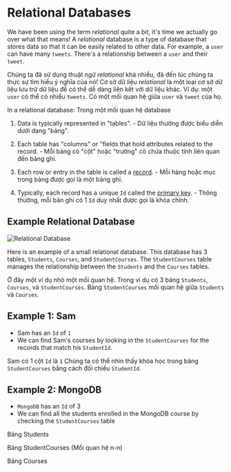 # Relational Databases

We have been using the term *relational* quite a bit, it's time we actually go over what that means! A *relational* database is a type of database that stores data so that it can be easily related to other data. For example, a `user` can have many `tweets`. There's a relationship between a `user` and their `tweet`.

Chúng ta đã sử dụng thuật ngữ *relational* khá nhiều, đã đến lúc chúng ta thực sự tìm hiểu ý nghĩa của nó! Cơ sở dữ liệu *relational* là một loại cơ sở dữ liệu lưu trữ dữ liệu để có thể dễ dàng liên kết với dữ liệu khác. Ví dụ: một `user` có thể có nhiều `tweets`. Có một mối quan hệ giữa `user` và `tweet` của họ.

In a relational database: Trong một mối quan hệ database

1. Data is typically represented in "tables". - Dữ liệu thường được biểu diễn dưới dạng "bảng".

2. Each table has "columns" or "fields that hold attributes related to the record. - Mỗi bảng có "cột" hoặc "trường" có chứa thuộc tính liên quan đến bảng ghi.

3. Each row or entry in the table is called a [record](https://en.wikipedia.org/wiki/Record_(computer_science)). - Mỗi hàng hoặc mục trong bảng được gọi là một bảng ghi.

4. Typically, each record has a unique `Id` called the [primary key](https://en.wikipedia.org/wiki/Primary_key). - Thông thường, mỗi bản ghi có 1 `Id` duy nhất được gọi là khóa chính.

## Example Relational Database

![Relational Database](https://i.imgur.com/Ogx4ICa.jpg)

Here is an example of a small relational database. This database has 3 tables, `Students`, `Courses`, and `StudentCourses`. The `StudentCourses` table manages the relationship between the `Students` and the `Courses` tables. 

Ở đây một ví dụ nhỏ một mối quan hệ. Trong ví dụ có 3 bảng `Students`, `Courses`, và `StudentCourses`. Bảng `StudentCourses` mối quan hệ giữa `Students` và `Courses`.

## Example 1: Sam

* Sam has an `Id` of `1`
* We can find Sam's courses by looking in the `StudentCourses` for the records that match his `StudentId`.

Sam có 1 cột `Id` là `1`
Chúng ta có thể nhìn thấy khóa học trong bảng `StudentCourses` bằng cách đối chiếu `StudentId`.

## Example 2: MongoDB

* `MongoDB` has an `Id` of 3
* We can find all the students enrolled in the MongoDB course by checking the `StudentCourses` table


Bảng Students

Bảng StudentCourses (Mối quan hệ n-n)

Bảng Courses





